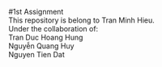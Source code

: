 #1st Assignment     
This repository is belong to Tran Minh Hieu.    
Under the collaboration of:     
Tran Duc Hoang Hung  
Nguyễn Quang Huy    
Nguyen Tien Dat
